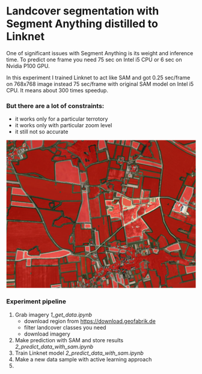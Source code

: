 # Landcover segmentation with Segment Anything distilled to Linknet

One of significant issues with Segment Anything is its weight and inference time. To predict one frame you need 75 sec on Intel i5 CPU or 6 sec on Nvidia P100 GPU.

In this experiment I trained Linknet to act like SAM and got 0.25 sec/frame on 768x768 image instead 75 sec/frame with original SAM model on Intel i5 CPU. It means about 300 times speedup.

### But there are a lot of constraints:
- it works only for a particular terrotory
- it works only with particular zoom level
- it still not so accurate

![Automatic segmentation example](pic1.jpg?raw=true "Automatic segmentation example")

### Experiment pipeline
1. Grab imagery *1_get_data.ipynb*
   - download region from https://download.geofabrik.de
   - filter landcover classes you need
   - download imagery
2. Make prediction with SAM and store results *2_predict_data_with_sam.ipynb*
3. Train Linknet model *2_predict_data_with_sam.ipynb*
4. Make a new data sample with active learning approach
5. 

